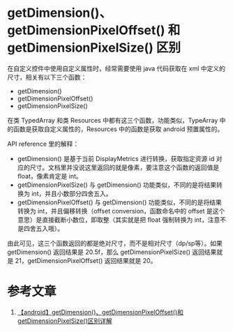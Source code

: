 # getDimension()、getDimensionPixelOffset() 和 getDimensionPixelSize() 区别

在自定义控件中使用自定义属性时，经常需要使用 java 代码获取在 xml 中定义的尺寸，相关有以下三个函数：

* getDimension()
* getDimensionPixelOffset()
* getDimensionPixelSize()

在类 TypedArray 和类 Resources 中都有这三个函数，功能类似，TypeArray 中的函数是获取自定义属性的，Resources 中的函数是获取 android 预置属性的。

API reference 里的解释：

* getDimension() 是基于当前 DisplayMetrics 进行转换，获取指定资源 id 对应的尺寸。文档里并没说这里返回的就是像素，要注意这个函数的返回值是 float，像素肯定是 int。
* getDimensionPixelSize() 与 getDimension() 功能类似，不同的是将结果转换为 int，并且小数部分四舍五入。
* getDimensionPixelOffset() 与 getDimension() 功能类似，不同的是将结果转换为 int，并且偏移转换（offset conversion，函数命名中的 offset 是这个意思）是直接截断小数位，即取整（其实就是把 float 强制转换为 int，注意不是四舍五入哦）。

由此可见，这三个函数返回的都是绝对尺寸，而不是相对尺寸（dp/sp等）。如果 getDimension() 返回结果是 20.5f，那么 getDimensionPixelSize() 返回结果就是 21，getDimensionPixelOffset() 返回结果就是 20。

# 参考文章

1. [【android】getDimension()、getDimensionPixelOffset()和getDimensionPixelSize()区别详解](https://www.cnblogs.com/ldq2016/p/6834959.html)

